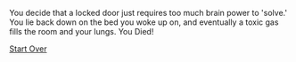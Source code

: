You decide that a locked door just requires too much brain power to 'solve.' You lie back down on the bed you woke up on, and eventually a toxic gas fills the room and your lungs.
You Died!

[Start Over](../README.md)
